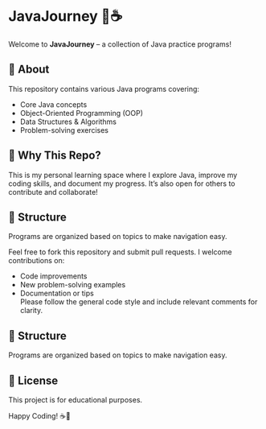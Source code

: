 # JavaJourney 🚀☕ 

Welcome to **JavaJourney** – a collection of Java practice programs!  

## 📌 About  
This repository contains various Java programs covering:  
- Core Java concepts 
- Object-Oriented Programming (OOP)  
- Data Structures & Algorithms  
- Problem-solving exercises  

## 🚀 Why This Repo?  
This is my personal learning space where I explore Java, improve my coding skills, and document my progress. It’s also open for others to contribute and collaborate!

## 📂 Structure  
Programs are organized based on topics to make navigation easy.  

Feel free to fork this repository and submit pull requests. I welcome contributions on:  
- Code improvements  
- New problem-solving examples  
- Documentation or tips  
Please follow the general code style and include relevant comments for clarity.

## 📂 Structure  
Programs are organized based on topics to make navigation easy.

## 📜 License  
This project is for educational purposes.

Happy Coding! ☕🚀
